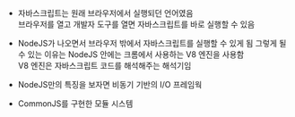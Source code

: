 

- 자바스크립트는 원래 브라우저에서 실행되던 언어였음  
  브라우저를 열고 개발자 도구를 열면 자바스크립트를 바로 실행할 수 있음 
  
- NodeJS가 나오면서 브라우저 밖에서 자바스크립트를 실행할 수 있게 됨 
  그렇게 될 수 있는 이유는 NodeJS 안에는 크롬에서 사용하는 V8 엔진을 사용함  
  V8 엔진은 자바스크립트 코드를 해석해주는 해석기임  
  
- NodeJS만의 특징을 보자면 비동기 기반의 I/O 프레임웍  

- CommonJS를 구현한 모듈 시스템 
  
